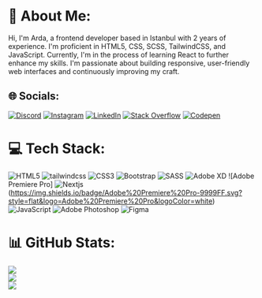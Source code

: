 # 💫 About Me:
Hi, I'm Arda, a frontend developer based in Istanbul with 2 years of experience. I'm proficient in HTML5, CSS, SCSS, TailwindCSS, and JavaScript. Currently, I'm in the process of learning React to further enhance my skills. I'm passionate about building responsive, user-friendly web interfaces and continuously improving my craft.


## 🌐 Socials:
[![Discord](https://img.shields.io/badge/Discord-%237289DA.svg?logo=discord&logoColor=white)](https://discord.gg/folkvnagr) [![Instagram](https://img.shields.io/badge/Instagram-%23E4405F.svg?logo=Instagram&logoColor=white)](https://instagram.com/http://instagram.com/ardauzun0/) [![LinkedIn](https://img.shields.io/badge/LinkedIn-%230077B5.svg?logo=linkedin&logoColor=white)](https://linkedin.com/in/https://www.linkedin.com/in/arda-uzun-5a974821a/) [![Stack Overflow](https://img.shields.io/badge/-Stackoverflow-FE7A16?logo=stack-overflow&logoColor=white)](https://stackoverflow.com/users/https://stackoverflow.com/users/22991838/folknavgr) [![Codepen](https://img.shields.io/badge/Codepen-000000?style=for-the-badge&logo=codepen&logoColor=white)](https://codepen.io/https://codepen.io/ArdaUzun) 

# 💻 Tech Stack:
![HTML5](https://img.shields.io/badge/html5-%23E34F26.svg?style=flat&logo=html5&logoColor=white) ![tailwindcss]([https://www.google.com/url?sa=i&url=https%3A%2F%2Fwww.drupal.org%2Fproject%2Ftailwindcss&psig=AOvVaw1PBbCPyIu3lCRsd0orVOuq&ust=1701160926152000&source=images&cd=vfe&opi=89978449&ved=0CBEQjRxqFwoTCJjBt7fk44IDFQAAAAAdAAAAABAS](https://www.drupal.org/files/project-images/screenshot_361.png)) ![CSS3](https://img.shields.io/badge/css3-%231572B6.svg?style=flat&logo=css3&logoColor=white) ![Bootstrap](https://img.shields.io/badge/bootstrap-%238511FA.svg?style=flat&logo=bootstrap&logoColor=white) ![SASS](https://img.shields.io/badge/SASS-hotpink.svg?style=flat&logo=SASS&logoColor=white) ![Adobe XD](https://img.shields.io/badge/Adobe%20XD-470137?style=flat&logo=Adobe%20XD&logoColor=#FF61F6) ![Adobe Premiere Pro]  ![Nextjs](https://img.shields.io/badge/nextjs-%23F24E1E.svg?style=flat&logo=figma&logoColor=white) (https://img.shields.io/badge/Adobe%20Premiere%20Pro-9999FF.svg?style=flat&logo=Adobe%20Premiere%20Pro&logoColor=white) ![JavaScript](https://img.shields.io/badge/javascript-%23323330.svg?style=flat&logo=javascript&logoColor=%23F7DF1E) ![Adobe Photoshop](https://img.shields.io/badge/adobe%20photoshop-%2331A8FF.svg?style=flat&logo=adobe%20photoshop&logoColor=white) ![Figma](https://img.shields.io/badge/figma-%23F24E1E.svg?style=flat&logo=figma&logoColor=white) 
# 📊 GitHub Stats:
![](https://github-readme-stats.vercel.app/api?username=ardauzun0&theme=dark&hide_border=false&include_all_commits=false&count_private=false)<br/>
![](https://github-readme-streak-stats.herokuapp.com/?user=ardauzun0&theme=dark&hide_border=false)<br/>
![](https://github-readme-stats.vercel.app/api/top-langs/?username=ardauzun0&theme=dark&hide_border=false&include_all_commits=false&count_private=false&layout=compact)
